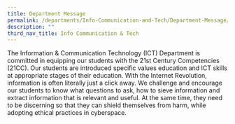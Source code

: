 ```yaml
---
title: Department Message
permalink: /departments/Info-Communication-and-Tech/Department-Message/
description: ""
third_nav_title: Info Communication & Tech
---
```

The Information & Communication Technology (ICT) Department is committed in equipping our students with the 21st Century Competencies (21CC). Our students are introduced specific values education and ICT skills at appropriate stages of their education. With the Internet Revolution, information is often literally just a click away. We challenge and encourage our students to know what questions to ask, how to sieve information and extract information that is relevant and useful. At the same time, they need to be discerning so that they can shield themselves from harm, while adopting ethical practices in cyberspace.